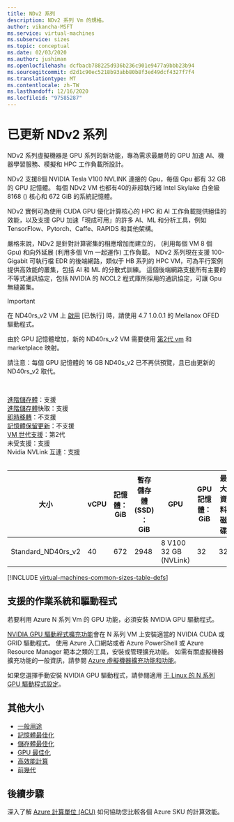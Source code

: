 ```yaml
---
title: NDv2 系列
description: NDv2 系列 Vm 的規格。
author: vikancha-MSFT
ms.service: virtual-machines
ms.subservice: sizes
ms.topic: conceptual
ms.date: 02/03/2020
ms.author: jushiman
ms.openlocfilehash: dcfbacb788225d936b236c901e9477a9bbb23b94
ms.sourcegitcommit: d2d1c90ec5218b93abb80b8f3ed49dcf4327f7f4
ms.translationtype: MT
ms.contentlocale: zh-TW
ms.lasthandoff: 12/16/2020
ms.locfileid: "97585287"
---
```

# <a name="updated-ndv2-series"></a>已更新 NDv2 系列

NDv2 系列虛擬機器是 GPU 系列的新功能，專為需求最嚴苛的 GPU 加速 AI、機器學習服務、模擬和 HPC 工作負載所設計。

NDv2 支援8個 NVIDIA Tesla V100 NVLINK 連接的 Gpu，每個 Gpu 都有 32 GB 的 GPU 記憶體。 每個 NDv2 VM 也都有40的非超執行緒 Intel Skylake 白金級 8168 () 核心和 672 GiB 的系統記憶體。

NDv2 實例可為使用 CUDA GPU 優化計算核心的 HPC 和 AI 工作負載提供絕佳的效能，以及支援 GPU 加速「現成可用」的許多 AI、ML 和分析工具，例如 TensorFlow、Pytorch、Caffe、RAPIDS 和其他架構。

嚴格來說，NDv2 是針對計算密集的相應增加而建立的， (利用每個 VM 8 個 Gpu) 和向外延展 (利用多個 Vm 一起運作) 工作負載。 NDv2 系列現在支援 100-Gigabit 可執行檔 EDR 的後端網路，類似于 HB 系列的 HPC VM，可為平行案例提供高效能的叢集，包括 AI 和 ML 的分散式訓練。 這個後端網路支援所有主要的不等式通訊協定，包括 NVIDIA 的 NCCL2 程式庫所採用的通訊協定，可讓 Gpu 無縫叢集。

> [!IMPORTANT]
> 在 ND40rs_v2 VM 上 [啟用](./workloads/hpc/enable-infiniband.md) [已執行] 時，請使用 4.7 1.0.0.1 的 Mellanox OFED 驅動程式。
>
> 由於 GPU 記憶體增加，新的 ND40rs_v2 VM 需要使用 [第2代 vm](./generation-2.md) 和 marketplace 映射。 
>
> 請注意：每個 GPU 記憶體的 16 GB ND40s_v2 已不再供預覽，且已由更新的 ND40rs_v2 取代。

<br>

[進階儲存體](premium-storage-performance.md)：支援<br>
[進階儲存體](premium-storage-performance.md)快取：支援<br>
[即時移轉](maintenance-and-updates.md)：不支援<br>
[記憶體保留更新](maintenance-and-updates.md)：不支援<br>
[VM 世代支援](generation-2.md)：第2代<br>
未受支援：支援<br>
Nvidia NVLink 互連：支援<br>
<br>

| 大小 | vCPU | 記憶體：GiB | 暫存儲存體 (SSD) ： GiB | GPU | GPU 記憶體： GiB | 最大資料磁碟 | 最大取消快取的磁碟輸送量︰IOPS / MBps | 最大網路頻寬 | 最大 NIC |
|---|---|---|---|---|---|---|---|---|---|
| Standard_ND40rs_v2 | 40 | 672 | 2948 | 8 V100 32 GB (NVLink)  | 32 | 32 | 80000/800 | 24000 Mbps | 8 |

[!INCLUDE [virtual-machines-common-sizes-table-defs](../../includes/virtual-machines-common-sizes-table-defs.md)]

## <a name="supported-operating-systems-and-drivers"></a>支援的作業系統和驅動程式

若要利用 Azure N 系列 Vm 的 GPU 功能，必須安裝 NVIDIA GPU 驅動程式。

[NVIDIA GPU 驅動程式擴充功能](./extensions/hpccompute-gpu-linux.md)會在 N 系列 VM 上安裝適當的 NVIDIA CUDA 或 GRID 驅動程式。 使用 Azure 入口網站或者 Azure PowerShell 或 Azure Resource Manager 範本之類的工具，安裝或管理擴充功能。 如需有關虛擬機器擴充功能的一般資訊，請參閱 [Azure 虛擬機器擴充功能和功能](./extensions/overview.md)。

如果您選擇手動安裝 NVIDIA GPU 驅動程式，請參閱適用 [于 Linux 的 N 系列 GPU 驅動程式設定](./linux/n-series-driver-setup.md)。

## <a name="other-sizes"></a>其他大小

- [一般用途](sizes-general.md)
- [記憶體最佳化](sizes-memory.md)
- [儲存體最佳化](sizes-storage.md)
- [GPU 最佳化](sizes-gpu.md)
- [高效能計算](sizes-hpc.md)
- [前幾代](sizes-previous-gen.md)

## <a name="next-steps"></a>後續步驟

深入了解 [Azure 計算單位 (ACU)](acu.md) 如何協助您比較各個 Azure SKU 的計算效能。
